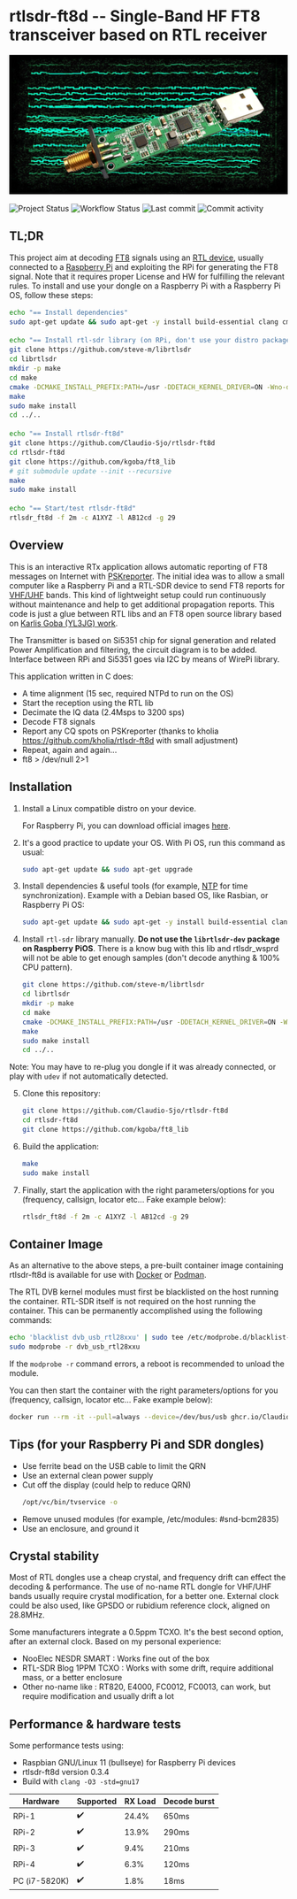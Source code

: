 # rtlsdr-ft8d -- Single-Band HF FT8 transceiver based on RTL receiver

![rtlsdr-wsprd](art/rtlsdr-ft8d-web.jpg)

![Project Status](https://img.shields.io/badge/status-OK-green)
![Workflow Status](https://img.shields.io/github/workflow/status/Claudio-Sjo/rtlsdr-ft8d/CI)
![Last commit](https://img.shields.io/github/last-commit/Claudio-Sjo/rtlsdr-ft8d)
![Commit activity](https://img.shields.io/github/commit-activity/m/Claudio-Sjo/rtlsdr-ft8d)

## TL;DR

This project aim at decoding [FT8](https://en.wikipedia.org/wiki/WSJT_(amateur_radio_software)#FT8) signals using an [RTL device](https://osmocom.org/projects/rtl-sdr/wiki/Rtl-sdr), usually connected to a [Raspberry Pi](https://www.raspberrypi.org/) and exploiting the RPi for generating the FT8 signal.
Note that it requires proper License and HW for fulfilling the relevant rules.
To install and use your dongle on a Raspberry Pi with a Raspberry Pi OS, follow these steps:

```bash
echo "== Install dependencies"
sudo apt-get update && sudo apt-get -y install build-essential clang cmake libfftw3-dev libusb-1.0-0-dev libcurl4-gnutls-dev ntp git

echo "== Install rtl-sdr library (on RPi, don't use your distro package)"
git clone https://github.com/steve-m/librtlsdr
cd librtlsdr
mkdir -p make
cd make
cmake -DCMAKE_INSTALL_PREFIX:PATH=/usr -DDETACH_KERNEL_DRIVER=ON -Wno-dev ..
make
sudo make install
cd ../..

echo "== Install rtlsdr-ft8d"
git clone https://github.com/Claudio-Sjo/rtlsdr-ft8d
cd rtlsdr-ft8d
git clone https://github.com/kgoba/ft8_lib
# git submodule update --init --recursive
make
sudo make install

echo "== Start/test rtlsdr-ft8d"
rtlsdr_ft8d -f 2m -c A1XYZ -l AB12cd -g 29
```

## Overview

This is an interactive RTx application allows automatic reporting of FT8 messages on Internet with [PSKreporter](https://pskreporter.info/pskmap.html). The initial idea was to allow a small computer like a Raspberry Pi and a RTL-SDR device to send FT8 reports for [VHF/UHF](https://en.wikipedia.org/wiki/Amateur_radio_frequency_allocations#Very_high_frequencies_and_ultra_high_frequencies) bands. This kind of lightweight setup could run continuously without maintenance and help to get additional propagation reports. This code is just a glue between RTL libs and an FT8 open source library based on [Karlis Goba (YL3JG) work](https://github.com/kgoba/ft8_lib).

The Transmitter is based on Si5351 chip for signal generation and related Power Amplification and filtering, the circuit diagram
is to be added. Interface between RPi and Si5351 goes via I2C by means of WirePi library.

This application written in C does:

- A time alignment (15 sec, required NTPd to run on the OS)
- Start the reception using the RTL lib
- Decimate the IQ data (2.4Msps to 3200 sps)
- Decode FT8 signals
- Report any CQ spots on PSKreporter (thanks to kholia https://github.com/kholia/rtlsdr-ft8d with small adjustment)
- Repeat, again and again...
- ft8 > /dev/null 2>1


## Installation

  1. Install a Linux compatible distro on your device.

     For Raspberry Pi, you can download official images [here](https://www.raspberrypi.com/software/operating-systems/).

  2. It's a good practice to update your OS. With Pi OS, run this command as usual:
     ```bash
     sudo apt-get update && sudo apt-get upgrade
     ```

  3. Install dependencies & useful tools (for example, [NTP](https://en.wikipedia.org/wiki/Network_Time_Protocol) for time synchronization). Example with a Debian based OS, like Rasbian, or Raspberry Pi OS:
     ```bash
     sudo apt-get update && sudo apt-get -y install build-essential clang cmake libfftw3-dev libusb-1.0-0-dev libcurl4-gnutls-dev help2man ntp git
     ```

  4. Install `rtl-sdr` library manually. **Do not use the `librtlsdr-dev` package on Raspberry PiOS**. There is a know bug with this lib and rtlsdr_wsprd will not be able to get enough samples (don't decode anything & 100% CPU pattern).
     ```bash
     git clone https://github.com/steve-m/librtlsdr
     cd librtlsdr
     mkdir -p make
     cd make
     cmake -DCMAKE_INSTALL_PREFIX:PATH=/usr -DDETACH_KERNEL_DRIVER=ON -Wno-dev ..
     make
     sudo make install
     cd ../..
     ```
  Note: You may have to re-plug you dongle if it was already connected, or play with `udev` if not automatically detected.

  5. Clone this repository:
     ```bash
     git clone https://github.com/Claudio-Sjo/rtlsdr-ft8d
     cd rtlsdr-ft8d
     git clone https://github.com/kgoba/ft8_lib
     ```

  6. Build the application:
     ```bash
     make
     sudo make install
     ```

  7. Finally, start the application with the right parameters/options for you (frequency, callsign, locator etc... Fake example below):
     ```bash
     rtlsdr_ft8d -f 2m -c A1XYZ -l AB12cd -g 29
     ```

## Container Image

As an alternative to the above steps, a pre-built container image containing rtlsdr-ft8d is available for use with [Docker](https://www.docker.com/) or [Podman](https://podman.io/).

The RTL DVB kernel modules must first be blacklisted on the host running the container. RTL-SDR itself is not required on the host running the container. This can be permanently accomplished using the following commands:

```bash
echo 'blacklist dvb_usb_rtl28xxu' | sudo tee /etc/modprobe.d/blacklist-dvb_usb_rtl28xxu.conf
sudo modprobe -r dvb_usb_rtl28xxu
```

If the `modprobe -r` command errors, a reboot is recommended to unload the module.

You can then start the container with the right parameters/options for you (frequency, callsign, locator etc... Fake example below):

```bash
docker run --rm -it --pull=always --device=/dev/bus/usb ghcr.io/Claudio-Sjo/rtlsdr-ft8d:latest -f 2m -c A1XYZ -l AB12cd -g 29
```


## Tips (for your Raspberry Pi and SDR dongles)

  - Use ferrite bead on the USB cable to limit the QRN
  - Use an external clean power supply
  - Cut off the display (could help to reduce QRN)
    ```bash
    /opt/vc/bin/tvservice -o
    ```
  - Remove unused modules (for example, /etc/modules: #snd-bcm2835)
  - Use an enclosure, and ground it

## Crystal stability

Most of RTL dongles use a cheap crystal, and frequency drift can effect the decoding & performance. The use of no-name RTL dongle for VHF/UHF bands usually require crystal modification, for a better one. External clock could be also used, like GPSDO or rubidium reference clock, aligned on 28.8MHz.

Some manufacturers integrate a 0.5ppm TCXO. It's the best second option, after an external clock. Based on my personal experience:

- NooElec NESDR SMART : Works fine out of the box
- RTL-SDR Blog 1PPM TCXO : Works with some drift, require additional mass, or a better enclosure
- Other no-name like : RT820, E4000, FC0012, FC0013, can work, but require modification and usually drift a lot

## Performance & hardware tests

Some performance tests using:
- Raspbian GNU/Linux 11 (bullseye) for Raspberry Pi devices
- rtlsdr-ft8d version 0.3.4
- Build with `clang -O3 -std=gnu17`

| Hardware      | Supported          | RX Load | Decode burst |
| ------------- | ------------------ | ------- | ------------ |
| RPi-1         | :heavy_check_mark: | 24.4%   | 650ms        |
| RPi-2         | :heavy_check_mark: | 13.9%   | 290ms        |
| RPi-3         | :heavy_check_mark: |  9.4%   | 210ms        |
| RPi-4         | :heavy_check_mark: |  6.3%   | 120ms        |
| PC (i7-5820K) | :heavy_check_mark: |  1.8%   |  18ms        |
